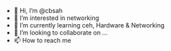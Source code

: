 - 👋 Hi, I’m @cbsah
- 👀 I’m interested in networking
- 🌱 I’m currently learning ceh, Hardware & Networking
- 💞️ I’m looking to collaborate on ...
- 📫 How to reach me 

<!---
cbsah/cbsah is a ✨ special ✨ repository because its `README.md` (this file) appears on your GitHub profile.
You can click the Preview link to take a look at your changes.
--->
